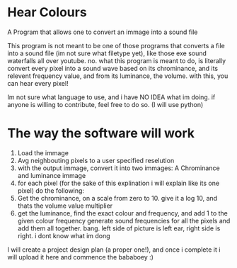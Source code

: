 # Hear Colours
A Program that allows one to convert an immage into a sound file

This program is not meant to be one of those programs that converts a file into a sound file (im not sure what filetype yet), like those exe sound waterfalls all over youtube. no. what this program is meant to do, is literally convert every pixel into a sound wave based on its chrominance, and its relevent frequency value, and from its luminance, the volume. with this, you can hear every pixel!

Im not sure what language to use, and i have NO IDEA what im doing. if anyone is willing to contribute, feel free to do so.
(I will use python)




# The way the software will work
1. Load the immage
2. Avg neighbouting pixels to a user specified reselution
3. with the output immage, convert it into two immages: A Chrominance and luminance immage
4. for each pixel (for the sake of this explination i will explain like its one pixel) do the following:
1. Get the chrominance, on a scale from zero to 10. give it a log 10, and thats the volume value multiplier
2. get the luminance, find the exact colour and frequency, and add 1 to the given colour frequency
generate sound frequencies for all the pixels and add them all together. bang. left side of picture is left ear, right side is right. i dont know what im dong




I will create a project design plan (a proper one!), and once i complete it i will upload it here and commence the bababoey :)
